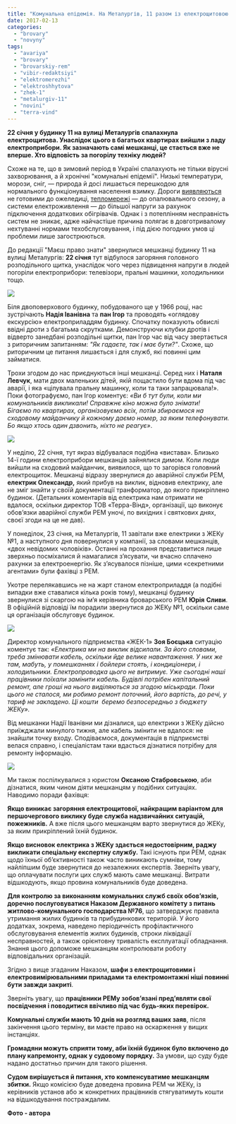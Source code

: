 ```yaml
---
title: "Комунальна епідемія. На Металургів, 11 разом із електрощитовою згоріла техніка мешканців"
date: 2017-02-13
categories: 
  - "brovary"
  - "novyny"
tags: 
  - "avariya"
  - "brovary"
  - "brovarskiy-rem"
  - "vibir-redaktsiyi"
  - "elektromerezhi"
  - "elektroshhytova"
  - "zhek-1"
  - "metalurgiv-11"
  - "novini"
  - "terra-vind"
---
```


**22 січня у будинку 11 на вулиці Металургів спалахнула електрощитова. Унаслідок цього в багатьох квартирах вийшли з ладу електроприбори. Як зазначають самі мешканці, це стається вже не вперше. Хто відповість за погорілу техніку людей?**

Схоже на те, що в зимовий період в Україні спалахують не тільки вірусні захворювання, а й хронічні "комунальні епідемії". Низькі температури, морози, сніг, — природа й досі лишається перешкодою для нормального функціонування населення взимку. Дороги [виявляються](https://mpz.brovary.org/zasnizheni-brovary-yak-chystyat-misto-fotoreportazh/) не готовими до ожеледиці, [тепломережі](https://mpz.brovary.org/brovary-na-dobu-lyshylys-bez-vody-ta-opalennya-cherez-proryv-kanalizatsijnogo-kolektora-komunalnyky/) — до опалювального сезону, а системи електроживлення — до більшої напруги за рахунок підключення додаткових обігрівачів. Однак і з потеплінням несправність систем не зникає, адже найчастіше причина полягає в довготривалому нехтуванні нормами техобслуговування, і під дією погодних умов ці проблеми лише загострюються.

До редакції "Маєш право знати" звернулися мешканці будинку 11 на вулиці Металургів: **22 січня** тут відбулося загоряння головного розподільного щитка, унаслідок чого через підвищення напруги в людей погоріли електроприбори: телевізори, пральні машинки, холодильники тощо.

[![](https://mpz.brovary.org/wp-content/uploads/2017/02/metalurgiv11-4.jpg)](https://mpz.brovary.org/wp-content/uploads/2017/02/metalurgiv11-4.jpg)

Біля двоповерхового будинку, побудованого ще у 1966 році, нас зустрічають **Надія Іванівна** та **пан Ігор** та проводять «оглядову екскурсію» електроприладдям будинку. Спочатку показують обвислі ввідні дроти з багатьма скрутками. Демонструючи клубки дротів і відверто занедбані розподільні щитки, пан Ігор час від часу звертається з риторичним запитанням: _"Як гадаєте, так і має бути?"_. Схоже, що риторичним це питання лишається і для служб, які повинні цим займатися.

Трохи згодом до нас приєднуються інші мешканці. Серед них і **Наталя Левчук**, мати двох маленьких дітей, якій пощастило бути вдома під час аварії, і яка «цілувала пральну машинку, коли та таки запрацювала!». Поки фотографуємо, пан Ігор коментує: _«Ви б тут були, коли ми комунальників викликали! Справжнє кіно можна було знімати! Бігаємо по квартирах, організовуємо всіх, потім збираємося на сходовому майданчику й кожному даємо номер, за яким телефонувати. Бо якщо хтось один дзвонить, ніхто не реагує»_.

[![](https://mpz.brovary.org/wp-content/uploads/2017/02/metalurgiv11-3.jpg)](https://mpz.brovary.org/wp-content/uploads/2017/02/metalurgiv11-3.jpg)

У неділю, 22 січня, тут якраз відбувалася подібна «вистава». Близько 14-ї години електроприбори мешканців зайнялися димом. Коли люди вийшли на сходовий майданчик, виявилося, що то загорівся головний електрощиток. Мешканці відразу звернулися до аварійної служби РЕМ, **електрик Олександр,** який прибув на виклик, відновив електрику, але не зміг знайти у своїй документації транформатор, до якого прикріплено будинок. (Детальних коментарів від електрика нам отримати не вдалося, оскільки директор ТОВ «Терра-Вінд», організації, що виконує обов’язки аварійної служби РЕМ уночі, по вихідних і святкових днях, своєї згоди на це не дав).

У понеділок, 23 січня, на Металургів, 11 завітали вже електрики з ЖЕКу №1, а наступного дня повернулися у компанії, за словами мешканців, «двох невідомих чоловіків». Останні на прохання представитися лише зверхньо посміхалися й намагалися з’ясувати, чи вчасно сплачено рахунки за електроенергію. Як з’ясувалося пізніше, цими «секретними агентами» були фахівці з РЕМ.

Укотре перелякавшись не на жарт станом електроприладдя (а подібні випадки вже ставалися кілька років тому), мешканці будинку звернулися зі скаргою на ім’я керівника броварського РЕМ **Юрія** **Сливи**. В офіційній відповіді їм порадили звернутися до ЖЕКу №1, оскільки саме ця організація обслуговує будинок.

[![](https://mpz.brovary.org/wp-content/uploads/2017/02/metalurgiv11-1.jpg)](https://mpz.brovary.org/wp-content/uploads/2017/02/metalurgiv11-1.jpg)

Директор комунального підприємства «ЖЕК-1» **Зоя Боєцька** ситуацію коментує так: _«Електрика ми на виклик відсилали. За його словами, треба змінювати кабель, оскільки йде велике навантаження. У них же там, мабуть, у помешканнях і бойлери стоять, і кондиціонери, і холодильники. Електропроводка цього не витримує. Уже сьогодні наші працівники поїхали замінити кабель. Будівлі потрібен капітальний ремонт, але гроші на нього виділяються за згодою міськради. Поки цього не сталося, ми робимо ремонт поточний, його вартість, до речі, у тариф не закладено. Ці кошти  беремо безпосередньо з бюджету ЖЕКу»._

Від мешканки Надії Іванівни ми дізналися, що електрики з ЖЕКу дійсно приїжджали минулого тижня, але кабель змінити не вдалося: не знайшли точку входу. Сподіваємося, документація в підприємстві велася справно, і спеціалістам таки вдасться дізнатися потрібну для ремонту інформацію.

[![](https://mpz.brovary.org/wp-content/uploads/2017/02/metalurgiv11-2.jpg)](https://mpz.brovary.org/wp-content/uploads/2017/02/metalurgiv11-2.jpg)

Ми також поспілкувалися з юристом **Оксаною Стабровською**, аби дізнатися, яким чином діяти мешканцям у подібних ситуаціях. Наводимо поради фахівця:

**Якщо виникає загоряння електрощитової, найкращим варіантом для першочергового виклику буде служба надзвичайних ситуацій, пожежників.** А вже після цього мешканцям варто звернутися до ЖЕКу, за яким прикріплений їхній будинок.

**Якщо висновок електрика з ЖЕКу здається недостовірним, раджу викликати спеціальну експертну службу.** Такі існують при РЕМ, однак щодо їхньої об’єктивності також часто виникають сумніви, тому найліпшим буде звернутися до незалежних експертів. Зверніть увагу, що оплачувати послуги цих служб мають саме мешканці. Витрати відшкодують, якщо провина комунальників буде доведена.

**Для контролю за виконанням комунальних служб своїх обов’язків, доречно послуговуватися Наказом Державного комітету з питань житлово-комунального господарства №76**, що затверджує правила утримання жилих будинків та прибудинкових територій. У його додатках, зокрема, наведено періодичність профілактичного обслуговування елементів жилих будинків, строки ліквідації несправностей, а також орієнтовну тривалість експлуатації обладнання. Знання цього допоможе мешканцям контролювати роботу відповідальних організацій.

Згідно з вище згаданим Наказом, **шафи з електрощитовими і електровимірювальними приладами та електромонтажні ніші повинні бути завжди закриті**.

Зверніть увагу, що **працівники РЕМу зобов’язані пред’являти свої посвідчення і поводитися ввічливо під час будь-яких перевірок.**

**Комунальні служби мають 10 днів на розгляд ваших заяв**, після закінчення цього терміну, ви маєте право на оскарження у вищих інстанціях.

**Громадяни можуть сприяти тому, аби їхній будинок було включено до плану капремонту, однак у судовому порядку.** За умови, що суду буде надано достатньо причин для такого рішення.

**Судом вирішується й питання, хто компенсуватиме мешканцям збитки.** Якщо комісією буде доведена провина РЕМ чи ЖЕКу, із керівників установ або ж конкретних працівників стягуватимуть кошти на відшкодування постраждалим.

**Фото - автора**
